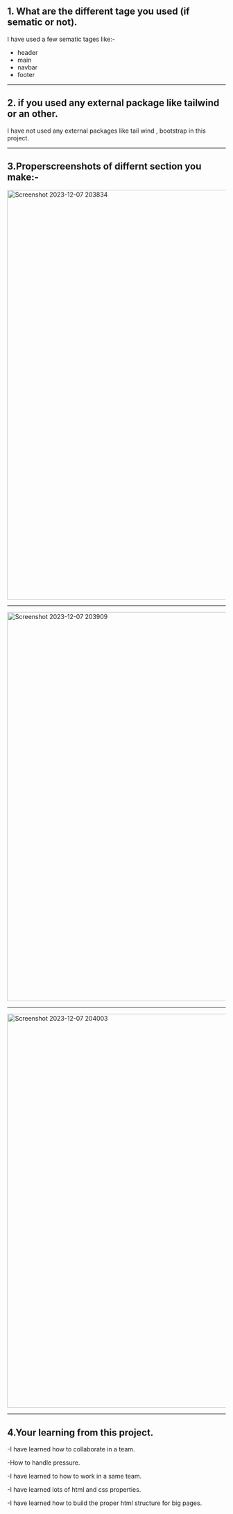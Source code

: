 ## 1. What are the different tage you used (if sematic or not).
I have used a few sematic tages like:-
- header
- main
- navbar
- footer
----
## 2. if you used any external package like tailwind or an other.
I have not used any external packages like tail wind , bootstrap in this project. 

----
## 3.Properscreenshots of differnt section you make:-

<img width="943" alt="Screenshot 2023-12-07 203834" src="https://github.com/greatlalbabu/Bikaner-wala/assets/129668926/e38db5b8-a932-4d28-b7fd-3be1cc78175a">

----
<img width="896" alt="Screenshot 2023-12-07 203909" src="https://github.com/greatlalbabu/Bikaner-wala/assets/129668926/a884698c-8488-42d3-84bb-f963c54ebca1">

----
<img width="907" alt="Screenshot 2023-12-07 204003" src="https://github.com/greatlalbabu/Bikaner-wala/assets/129668926/eb624971-6769-490d-b974-b19b9f278eb4">

----
## 4.Your learning from this project.
-I have learned how to collaborate in a team.

-How to handle pressure.

-I have learned to how to work in a same team.

-I have  learned lots of html and css properties.

-I have learned how to build the proper html structure for big pages.


